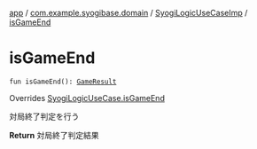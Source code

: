 [app](../../index.md) / [com.example.syogibase.domain](../index.md) / [SyogiLogicUseCaseImp](index.md) / [isGameEnd](./is-game-end.md)

# isGameEnd

`fun isGameEnd(): `[`GameResult`](../../com.example.syogibase.data.value/-game-result/index.md)

Overrides [SyogiLogicUseCase.isGameEnd](../-syogi-logic-use-case/is-game-end.md)

対局終了判定を行う

**Return**
対局終了判定結果

